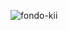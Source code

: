 ![fondo-kii](https://github.com/KIIGLOBALSAS/KIIGLOBALSAS/assets/131917617/66b0a83d-bee5-4028-b821-e6d7426b71a5)

<!--
**KIIGLOBALSAS/KIIGLOBALSAS** is a ✨ _special_ ✨ repository because its `README.md` (this file) appears on your GitHub profile.

Here are some ideas to get you started:

- 🔭 I’m currently working on ...
- 🌱 I’m currently learning ...
- 👯 I’m looking to collaborate on ...
- 🤔 I’m looking for help with ...
- 💬 Ask me about ...
- 📫 How to reach me: ...
- 😄 Pronouns: ...
- ⚡ Fun fact: ...
-->
